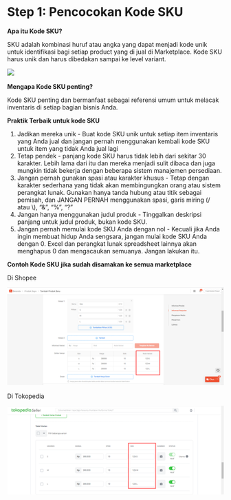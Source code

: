 # Step 1: Pencocokan Kode SKU

**Apa itu Kode SKU?**

SKU adalah kombinasi huruf atau angka yang dapat menjadi kode unik untuk identifikasi bagi setiap product yang di jual di Marketplace. Kode SKU harus unik dan harus dibedakan sampai ke level variant.

![](https://lh3.googleusercontent.com/IBnNGMHW-l2yEIM0mtKbxohi__9ozRp6moCgnv0gy0B7x-Ep5wozCBXt4-QOVWhSjpLzf-4wZ_Ei78H65enCU8bjNjV0cruaQkoPSEWfAQishharrm-XBeJHND068Yu-fjW6z7tblK4)



**Mengapa Kode SKU penting?**

Kode SKU penting dan bermanfaat sebagai referensi umum untuk melacak inventaris di setiap bagian bisnis Anda.

**Praktik Terbaik untuk kode SKU**

1. Jadikan mereka unik - Buat kode SKU unik untuk setiap item inventaris yang Anda jual dan jangan pernah menggunakan kembali kode SKU untuk item yang tidak Anda jual lagi
2. Tetap pendek - panjang kode SKU harus tidak lebih dari sekitar 30 karakter. Lebih lama dari itu dan mereka menjadi sulit dibaca dan juga mungkin tidak bekerja dengan beberapa sistem manajemen persediaan. 
3. Jangan pernah gunakan spasi atau karakter khusus - Tetap dengan karakter sederhana yang tidak akan membingungkan orang atau sistem perangkat lunak. Gunakan hanya tanda hubung atau titik sebagai pemisah, dan JANGAN PERNAH menggunakan spasi, garis miring \(/ atau \\), “&”, “%”, “?”
4. Jangan hanya menggunakan judul produk - Tinggalkan deskripsi panjang untuk judul produk, bukan kode SKU.
5. Jangan pernah memulai kode SKU Anda dengan nol - Kecuali jika Anda ingin membuat hidup Anda sengsara, jangan mulai kode SKU Anda dengan 0. Excel dan perangkat lunak spreadsheet lainnya akan menghapus 0 dan mengacaukan semuanya. Jangan lakukan itu.

**Contoh Kode SKU jika sudah disamakan ke semua marketplace**

Di Shopee

![](../../.gitbook/assets/image%20%28106%29.png)

Di Tokopedia

![](../../.gitbook/assets/image%20%28245%29.png)

